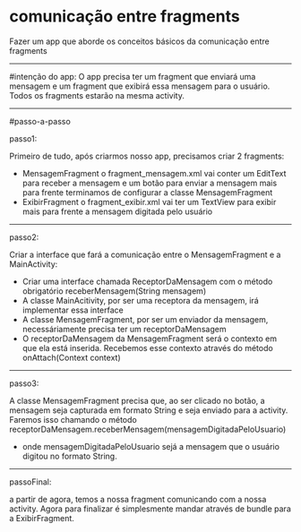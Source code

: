 # comunicação entre fragments

Fazer um app que aborde os conceitos básicos da comunicação entre fragments

------------------

#intenção do app:
O app precisa ter um fragment que enviará uma mensagem e um fragment que exibirá essa mensagem para o usuário. Todos os fragments estarão na mesma activity.


-----------------

#passo-a-passo

passo1:

Primeiro de tudo, após criarmos nosso app, precisamos criar 2 fragments:
  - MensagemFragment
    o fragment_mensagem.xml vai conter um EditText para receber a mensagem e um botão para enviar a mensagem
    mais para frente terminamos de configurar a classe MensagemFragment
  - ExibirFragment
    o fragment_exibir.xml vai ter um TextView para exibir mais para frente a mensagem digitada pelo usuário
    
----------------

passo2:

Criar a interface que fará a comunicação entre o MensagemFragment e a MainActivity:
  - Criar uma interface chamada ReceptorDaMensagem com o método obrigatório receberMensagem(String mensagem)
  - A classe MainAcitivity, por ser uma receptora da mensagem, irá implementar essa interface
  - A classe MensagemFragment, por ser um enviador da mensagem, necessáriamente precisa ter um receptorDaMensagem
  - O receptorDaMensagem da MensagemFragment será o contexto em que ela está inserida. Recebemos esse contexto através do método onAttach(Context context)  
  
---------------

passo3:

A classe MensagemFragment precisa que, ao ser clicado no botão, a mensagem seja capturada em formato String e seja enviado para a activity. Faremos isso chamando o método receptorDaMensagem.receberMensagem(mensagemDigitadaPeloUsuario)
  - onde mensagemDigitadaPeloUsuario sejá a mensagem que o usuário digitou no formato String.
  
-----------------
  
passoFinal:

a partir de agora, temos a nossa fragment comunicando com a nossa activity. Agora para finalizar é simplesmente mandar através de bundle para a ExibirFragment. 
